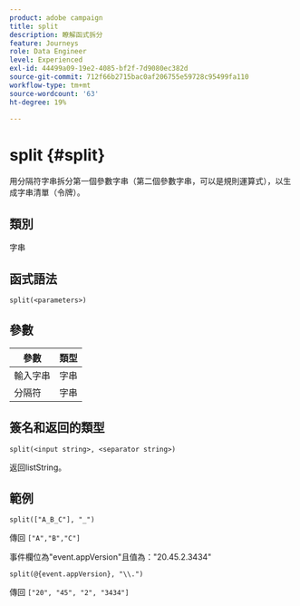 ```yaml
---
product: adobe campaign
title: split
description: 瞭解函式拆分
feature: Journeys
role: Data Engineer
level: Experienced
exl-id: 44499a09-19e2-4085-bf2f-7d9080ec382d
source-git-commit: 712f66b2715bac0af206755e59728c95499fa110
workflow-type: tm+mt
source-wordcount: '63'
ht-degree: 19%

---
```


# split {#split}

用分隔符字串拆分第一個參數字串（第二個參數字串，可以是規則運算式），以生成字串清單（令牌）。

## 類別

字串

## 函式語法

`split(<parameters>)`

## 參數

| 參數 | 類型 |
|-----------|------------------|
| 輸入字串 | 字串 |
| 分隔符 | 字串 |

## 簽名和返回的類型

`split(<input string>, <separator string>)`

返回listString。

## 範例

`split(["A_B_C"], "_")`

傳回 `["A","B","C"]`

事件欄位為&quot;event.appVersion&quot;且值為：&quot;20.45.2.3434&quot;

`split(@{event.appVersion}, "\\.")`

傳回 `["20", "45", "2", "3434"]`
